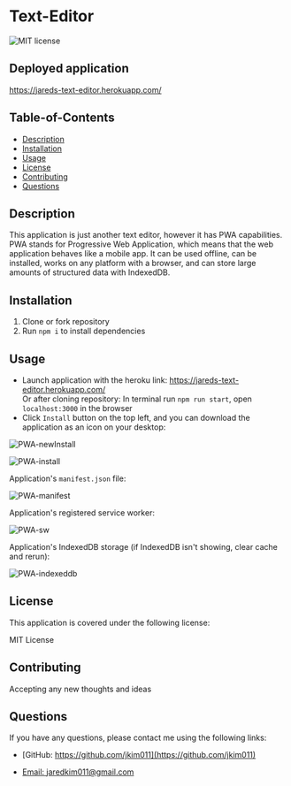 # Text-Editor

  
  ![MIT license](https://img.shields.io/badge/License-MIT-blue.svg)
    
  ## Deployed application
  https://jareds-text-editor.herokuapp.com/

  ## Table-of-Contents
  * [Description](#description)
  * [Installation](#installation)
  * [Usage](#usage)
  * [License](#license)
  * [Contributing](#contributing)
  * [Questions](#questions)
  
  ## Description
  This application is just another text editor, however it has PWA capabilities. PWA stands for Progressive Web Application, which means that the web application behaves like a mobile app. It can be used offline, can be installed, works on any platform with a browser, and can store large amounts of structured data with IndexedDB. 

  ## Installation
  1. Clone or fork repository
  2. Run ```npm i``` to install dependencies

  ## Usage
  * Launch application with the heroku link: https://jareds-text-editor.herokuapp.com/ <br>
    Or after cloning repository: In terminal run ```npm run start```, open ```localhost:3000``` in the browser
  * Click ```Install``` button on the top left, and you can download the application as an icon on your desktop:
  
  ![PWA-newInstall](https://user-images.githubusercontent.com/112585959/217323788-610f17de-cc54-456f-b677-6f40b7f18223.png)
  
  ![PWA-install](https://user-images.githubusercontent.com/112585959/217315675-ea898498-de03-4742-a943-b6862f6d3e49.PNG)
  
  Application's ```manifest.json``` file:
  
  ![PWA-manifest](https://user-images.githubusercontent.com/112585959/217311942-e8999c59-ac6e-4ebe-b674-b18c4f79b68e.PNG)
  
  Application's registered service worker:
  
  ![PWA-sw](https://user-images.githubusercontent.com/112585959/217315494-a88cd240-0b10-407d-8fcc-597543ae0f47.PNG)

  Application's IndexedDB storage (if IndexedDB isn't showing, clear cache and rerun):
  
  ![PWA-indexeddb](https://user-images.githubusercontent.com/112585959/217315610-7f344133-c47d-45cb-b9c1-2619f2873719.PNG)


  ## License 
This application is covered under the following license:

  MIT License

  ## Contributing
  Accepting any new thoughts and ideas


  ## Questions
  If you have any questions, please contact me using the following links:

  - [GitHub: https://github.com/jkim011](https://github.com/jkim011)

  - [Email: jaredkim011@gmail.com](mailto:jaredkim011@gmail.com)
